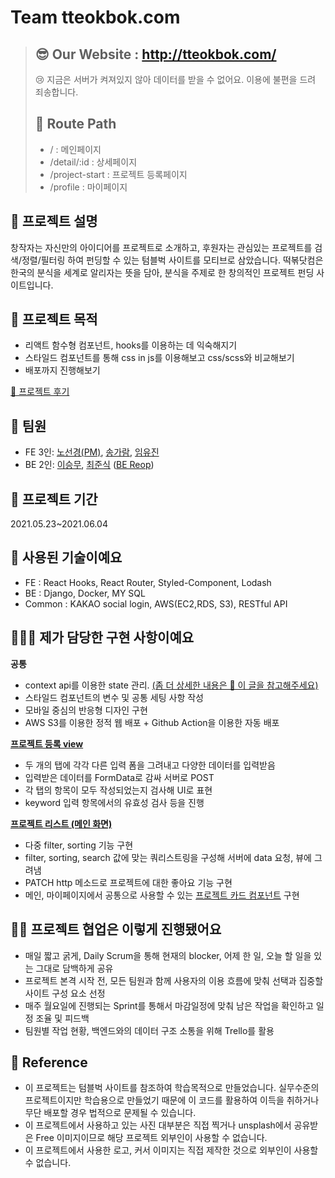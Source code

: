 # Team tteokbok.com

> ## 😎 Our Website : http://tteokbok.com/
> 😢 지금은 서버가 켜져있지 않아 데이터를 받을 수 없어요. 이용에 불편을 드려 죄송합니다.
>
> ## 📎 Route Path
>
> - / : 메인페이지
> - /detail/:id : 상세페이지
> - /project-start : 프로젝트 등록페이지
> - /profile : 마이페이지

## 💬 프로젝트 설명
창작자는 자신만의 아이디어를 프로젝트로 소개하고, 후원자는 관심있는 프로젝트를 검색/정렬/필터링 하여 펀딩할 수 있는 텀블벅 사이트를 모티브로 삼았습니다.
떡볶닷컴은 한국의 분식을 세계로 알리자는 뜻을 담아, 분식을 주제로 한 창의적인 프로젝트 펀딩 사이트입니다.

## 🎯 프로젝트 목적
- 리액트 함수형 컴포넌트, hooks를 이용하는 데 익숙해지기
- 스타일드 컴포넌트를 통해 css in js를 이용해보고 css/scss와 비교해보기
- 배포까지 진행해보기

[📎 프로젝트 후기](https://velog.io/@1703979/%ED%85%80%EB%B8%94%EB%B2%85-%ED%81%B4%EB%A1%A0-%ED%94%84%EB%A1%9C%EC%A0%9D%ED%8A%B8-%ED%9B%84%EA%B8%B0)

## 👫 팀원

- FE 3인: [노선경(PM)](https://velog.io/@celline1637), [송가람](https://velog.io/@sgr2134), [임유진](https://emewjin.github.io/)
- BE 2인: [이승무](https://goback.oopy.io/), [최준식](https://velog.io/@junsikchoi) ([BE Reop](https://github.com/wecode-bootcamp-korea/20-2nd-tteokbokcom-backend))

## 📅 프로젝트 기간

2021.05.23~2021.06.04

## 🔧 사용된 기술이예요

- FE : React Hooks, React Router, Styled-Component, Lodash
- BE : Django, Docker, MY SQL
- Common : KAKAO social login, AWS(EC2,RDS, S3), RESTful API

## 👩🏻‍🌾 제가 담당한 구현 사항이예요

**공통**
- context api를 이용한 state 관리. [(좀 더 상세한 내용은 📎 이 글을 참고해주세요)](https://emewjin.github.io/react/contextapi)
- 스타일드 컴포넌트의 변수 및 공통 세팅 사항 작성
- 모바일 중심의 반응형 디자인 구현
- AWS S3를 이용한 정적 웹 배포 + Github Action을 이용한 자동 배포

**[프로젝트 등록 view](https://github.com/emewjin/react-tteokbok/tree/master/src/pages/ProjectStart)**
- 두 개의 탭에 각각 다른 입력 폼을 그려내고 다양한 데이터를 입력받음
- 입력받은 데이터를 FormData로 감싸 서버로 POST
- 각 탭의 항목이 모두 작성되었는지 검사해 UI로 표현
- keyword 입력 항목에서의 유효성 검사 등을 진행

**[프로젝트 리스트 (메인 화면)](https://github.com/emewjin/react-tteokbok/tree/master/src/pages/Main)**
- 다중 filter, sorting 기능 구현
- filter, sorting, search 값에 맞는 쿼리스트링을 구성해 서버에 data 요청, 뷰에 그려냄
- PATCH http 메소드로 프로젝트에 대한 좋아요 기능 구현
- 메인, 마이페이지에서 공통으로 사용할 수 있는 [프로젝트 카드 컴포넌트](https://github.com/emewjin/react-tteokbok/tree/master/src/components/ProjectCard) 구현

## 🤝🏻 프로젝트 협업은 이렇게 진행됐어요
- 매일 짧고 굵게, Daily Scrum을 통해 현재의 blocker, 어제 한 일, 오늘 할 일을 있는 그대로 담백하게 공유
- 프로젝트 본격 시작 전, 모든 팀원과 함께 사용자의 이용 흐름에 맞춰 선택과 집중할 사이트 구성 요소 선정
- 매주 월요일에 진행되는 Sprint를 통해서 마감일정에 맞춰 남은 작업을 확인하고 일정 조율 및 피드백
- 팀원별 작업 현황, 백엔드와의 데이터 구조 소통을 위해 Trello를 활용

## 🚨 Reference
- 이 프로젝트는 텀블벅 사이트를 참조하여 학습목적으로 만들었습니다. 실무수준의 프로젝트이지만 학습용으로 만들었기 때문에 이 코드를 활용하여 이득을 취하거나 무단 배포할 경우 법적으로 문제될 수 있습니다.
- 이 프로젝트에서 사용하고 있는 사진 대부분은 직접 찍거나 unsplash에서 공유받은 Free 이미지이므로 해당 프로젝트 외부인이 사용할 수 없습니다.
- 이 프로젝트에서 사용한 로고, 커서 이미지는 직접 제작한 것으로 외부인이 사용할 수 없습니다.
